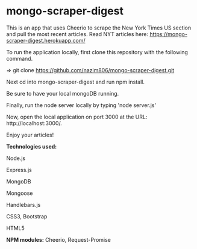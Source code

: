 # mongo-scraper-digest

This is an app that uses Cheerio to scrape the New York Times US section and pull the most recent articles. Read NYT articles here: https://mongo-scraper-digest.herokuapp.com/

To run the application locally, first clone this repository with the following command.

=> git clone https://github.com/nazim806/mongo-scraper-digest.git

Next cd into mongo-scraper-digest and run npm install.

Be sure to have your local mongoDB running.

Finally, run the node server locally by typing 'node server.js'

Now, open the local application on port 3000 at the URL: http://localhost:3000/.

Enjoy your articles!



**Technologies used:**

Node.js

Express.js

MongoDB

Mongoose

Handlebars.js

CSS3, Bootstrap 

HTML5

**NPM modules:** Cheerio, Request-Promise


